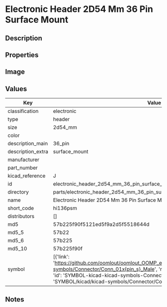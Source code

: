 # Electronic Header 2D54 Mm 36 Pin Surface Mount

## Description

## Properties


## Image


## Values

| Key | Value |
| --- | --- |
| classification | electronic |
| type | header |
| size | 2d54_mm |
| color |  |
| description_main | 36_pin |
| description_extra | surface_mount |
| manufacturer |  |
| part_number |  |
| kicad_reference | J |
| id | electronic_header_2d54_mm_36_pin_surface_mount |
| directory | parts/electronic_header_2d54_mm_36_pin_surface_mount |
| name | Electronic Header 2D54 Mm 36 Pin Surface Mount |
| short_code | hi136psm |
| distributors | [] |
| md5 | 57b225f90f5121ed5f9a2d5f5518644d |
| md5_5 | 57b22 |
| md5_6 | 57b225 |
| md5_10 | 57b225f90f |
| symbol | [{'link': 'https://github.com/oomlout/oomlout_OOMP_eda_V2/tree/main/SYMBOL/kicad/kicad-symbols/Connector/Conn_01x{pin_s}_Male', 'name': 'Connector : Conn_01x36_Male', 'id': 'SYMBOL-kicad-kicad-symbols-Connector-Conn_01x36_Male', 'directory': 'SYMBOL/kicad/kicad-symbols/Connector/Conn_01x36_Male/'}] |

## Notes

